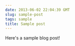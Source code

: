 ```yaml
---
date: 2013-06-02 22:04:39 GMT
slug: sample-post
tags: sample
title: Sample post
---
```


Here's a sample blog post!